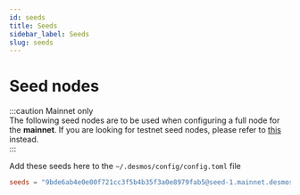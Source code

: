 ```yaml
---
id: seeds
title: Seeds
sidebar_label: Seeds
slug: seeds
---
```


# Seed nodes
:::caution Mainnet only   
The following seed nodes are to be used when configuring a full node for the **mainnet**. If you are looking for testnet seed nodes, please refer to [this](../05-testnet/03-join-public/03-seeds.md) instead.  
:::

Add these seeds here to the `~/.desmos/config/config.toml` file
```toml
seeds = "9bde6ab4e0e00f721cc3f5b4b35f3a0e8979fab5@seed-1.mainnet.desmos.network:26656,5c86915026093f9a2f81e5910107cf14676b48fc@seed-2.mainnet.desmos.network:26656,45105c7241068904bdf5a32c86ee45979794637f@seed-3.mainnet.desmos.network:26656,b9ae3a5871e3d9699f339b0af2e38f6095491ab3@desmos-seed.artifact-staking.io:26656"
```
